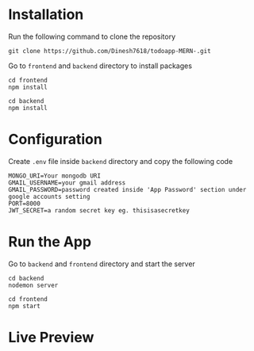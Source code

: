 # Installation
Run the following command to clone the repository
```
git clone https://github.com/Dinesh7618/todoapp-MERN-.git
```
Go to ```frontend``` and ```backend``` directory to install packages
```
cd frontend
npm install
```
```
cd backend
npm install
```
# Configuration
Create ```.env``` file inside ```backend``` directory and copy the following code

```
MONGO_URI=Your mongodb URI
GMAIL_USERNAME=your gmail address 
GMAIL_PASSWORD=password created inside 'App Password' section under google accounts setting
PORT=8000
JWT_SECRET=a random secret key eg. thisisasecretkey
```
# Run the App
Go to ```backend``` and ```frontend``` directory and start the server
```
cd backend
nodemon server
```
```
cd frontend
npm start
```
# Live Preview
<!-- Check live preview here [https://todo-app-b96a5.web.app/](https://todo-app-b96a5.web.app/) -->


